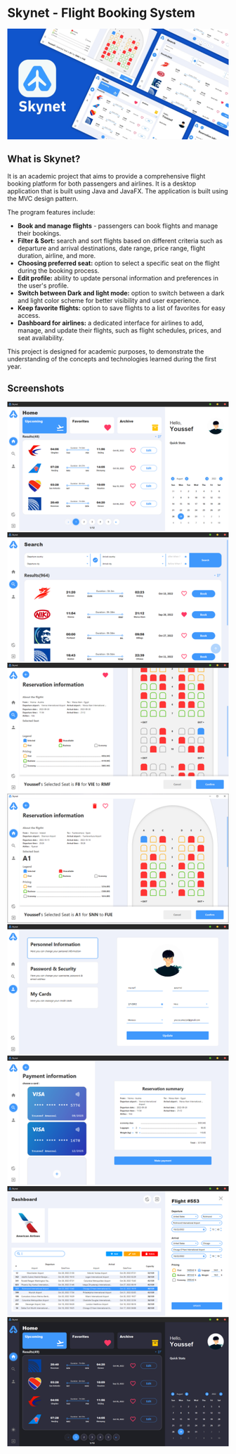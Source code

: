 # Skynet - Flight Booking System
![preview.jpg](imgs/preview.jpg)
## What is Skynet?
It is an academic project that aims to provide a comprehensive flight booking platform for both passengers and airlines. It is a desktop application that is built using Java and JavaFX. The application is built using the MVC design pattern.

The program features include:
- **Book and manage flights** - passengers can book flights and manage their bookings.
- **Filter & Sort:** search and sort flights based on different criteria such as departure and arrival destinations, date range, price range, flight duration, airline, and more.
- **Choosing preferred seat:** option to select a specific seat on the flight during the booking process.
- **Edit profile:** ability to update personal information and preferences in the user's profile.
- **Switch between Dark and light mode:** option to switch between a dark and light color scheme for better visibility and user experience.
- **Keep favorite flights:** option to save flights to a list of favorites for easy access.
- **Dashboard for airlines:** a dedicated interface for airlines to add, manage, and update their flights, such as flight schedules, prices, and seat availability.

This project is designed for academic purposes, to demonstrate the understanding of the concepts and technologies learned during the first year.

## Screenshots
![img.png](imgs/img_0.png)
![img_1.png](imgs/img_1.png)
![img_2.png](imgs/img_2.png)
![img_3.png](imgs/img_3.png)
![img_6.png](imgs/img_6.png)
![img_4.png](imgs/img_4.png)
![img_5.png](imgs/img_5.png)
![img.png](imgs/img.png)
